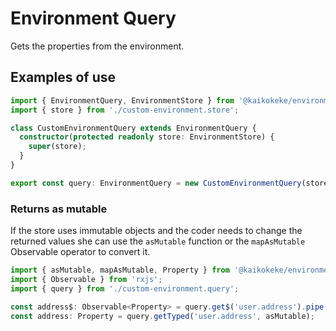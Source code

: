 # Environment Query

Gets the properties from the environment.

## Examples of use

```ts
import { EnvironmentQuery, EnvironmentStore } from '@kaikokeke/environment';
import { store } from './custom-environment.store';

class CustomEnvironmentQuery extends EnvironmentQuery {
  constructor(protected readonly store: EnvironmentStore) {
    super(store);
  }
}

export const query: EnvironmentQuery = new CustomEnvironmentQuery(store);
```

### Returns as mutable

If the store uses immutable objects and the coder needs to change the returned values she can use the `asMutable` function or the `mapAsMutable` Observable operator to convert it.

```ts
import { asMutable, mapAsMutable, Property } from '@kaikokeke/environment';
import { Observable } from 'rxjs';
import { query } from './custom-environment.query';

const address$: Observable<Property> = query.get$('user.address').pipe(mapAsMutable());
const address: Property = query.getTyped('user.address', asMutable);
```
